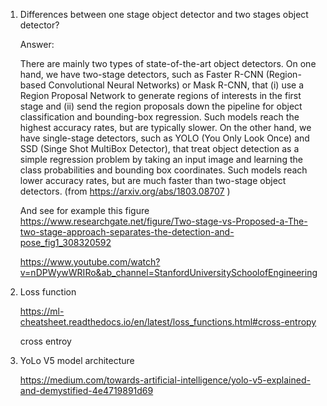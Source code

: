 1. Differences between one stage object detector and two stages object detector?

    Answer:
    
    There are mainly two types of state-of-the-art object detectors. On one hand, we have two-stage detectors, such as Faster R-CNN (Region-based Convolutional Neural Networks) or Mask R-CNN, that (i) use a Region Proposal Network to generate regions of interests in the first stage and (ii) send the region proposals down the pipeline for object classification and bounding-box regression. Such models reach the highest accuracy rates, but are typically slower. On the other hand, we have single-stage detectors, such as YOLO (You Only Look Once) and SSD (Singe Shot MultiBox Detector), that treat object detection as a simple regression problem by taking an input image and learning the class probabilities and bounding box coordinates. Such models reach lower accuracy rates, but are much faster than two-stage object detectors. (from https://arxiv.org/abs/1803.08707 )

    And see for example this figure https://www.researchgate.net/figure/Two-stage-vs-Proposed-a-The-two-stage-approach-separates-the-detection-and-pose_fig1_308320592

    https://www.youtube.com/watch?v=nDPWywWRIRo&ab_channel=StanfordUniversitySchoolofEngineering

2. Loss function

    https://ml-cheatsheet.readthedocs.io/en/latest/loss_functions.html#cross-entropy
   
    cross entroy 

3. YoLo V5 model architecture

    https://medium.com/towards-artificial-intelligence/yolo-v5-explained-and-demystified-4e4719891d69
